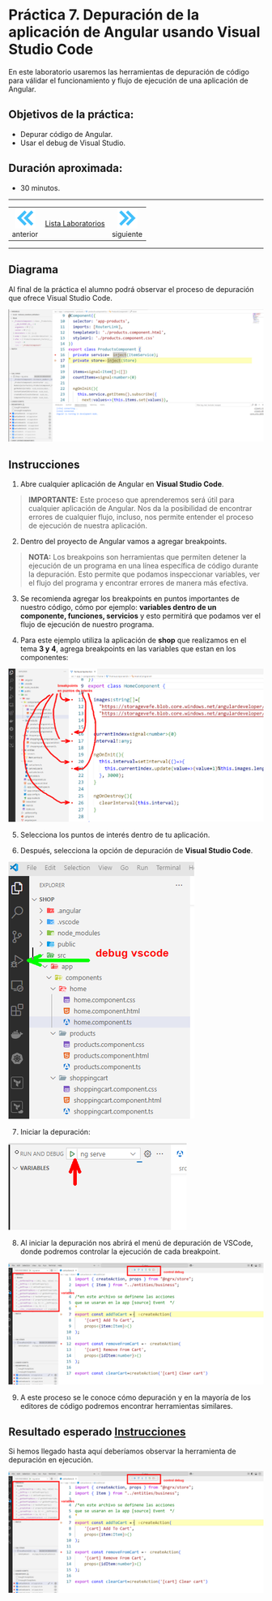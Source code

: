 # Práctica 7. Depuración de la aplicación de Angular usando Visual Studio Code

En este laboratorio usaremos las herramientas de depuración de código para válidar el funcionamiento y flujo de ejecución de una aplicación de Angular. 

## Objetivos de la práctica:
- Depurar código de Angular.
- Usar el debug de Visual Studio.

## Duración aproximada:
- 30 minutos.

---

<div style="width: 400px;">
        <table width="50%">
            <tr>
                <td style="text-align: center;">
                    <a href="../Capitulo6/"><img src="../images/anterior.png" width="40px"></a>
                    <br>anterior
                </td>
                <td style="text-align: center;">
                   <a href="../README.md">Lista Laboratorios</a>
                </td>
<td style="text-align: center;">
                    <a href="../Capitulo8/"><img src="../images/siguiente.png" width="40px"></a>
                    <br>siguiente
                </td>
            </tr>
        </table>
</div>

---



## Diagrama
Al final de la práctica el alumno podrá observar el proceso de depuración que ofrece Visual Studio Code.

![alt text](../images/7/diagrama.png)


## Instrucciones
1. Abre cualquier aplicación de Angular en **Visual Studio Code**.

> **IMPORTANTE:** Este proceso que aprenderemos será útil para cualquier aplicación de Angular. Nos da la posibilidad de encontrar errores de cualquier flujo, incluso, nos permite entender el proceso de ejecución de nuestra aplicación. 

2. Dentro del proyecto de Angular vamos a agregar breakpoints. 

> **NOTA:** Los breakpoins son herramientas que permiten detener la ejecución de un programa en una línea específica de código durante la depuración. Esto permite que podamos inspeccionar variables, ver el flujo del programa y encontrar errores de manera más efectiva. 

3. Se recomienda agregar los breakpoints en puntos importantes de nuestro código, cómo por ejemplo: **variables dentro de un componente, funciones, servicios** y esto permitirá que podamos ver el flujo de ejecución de nuestro programa. 

4. Para este ejemplo utiliza la aplicación de **shop** que realizamos en el tema **3 y 4**, agrega breakpoints en las variables que estan en los componentes: 

![alt text](../images/7/1.png)

5. Selecciona los puntos de interés dentro de tu aplicación. 

6. Después, selecciona la opción de depuración de **Visual Studio Code**.

![alt text](../images/7/2.png)

7. Iniciar la depuración:

![alt text](../images/7/3.png)

8. Al iniciar la depuración nos abrirá el menú de depuración de VSCode, donde podremos controlar la ejecución de cada breakpoint.

![alt text](../images/7/4.png)


9. A este proceso se le conoce cómo depuración y en la mayoría de los editores de código podremos encontrar herramientas similares. 


## Resultado esperado [Instrucciones](#instrucciones)

Si hemos llegado hasta aquí deberíamos observar la herramienta de depuración en ejecución. 

![final](../images/7/4.png)
